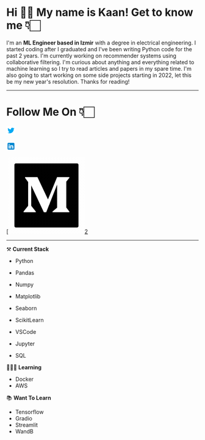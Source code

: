 # **Hi** 👋🏻 **My name is Kaan! Get to know me** 👇🏻
I'm an **ML Engineer based in Izmir** with a degree in electrical engineering. I started coding after I graduated and I've been writing Python code for the past 2 years. I'm currently working on recommender systems using collaborative filtering. I'm curious about anything and everything related to machine learning so I try to read articles and papers in my spare time. I'm also going to start working on some side projects starting in 2022, let this be my new year's resolution. Thanks for reading! 

***

# **Follow Me On** 👇🏻

[![Twitter][1.2]][1]

[![LinkedIn][3.2]][3]

[![Medium][2.2][2]

[1.2]: icons8-twitter-24.png
[2.2]: icons8-medium-monogram.gif
[3.2]: icons8-linkedin-24.png

[1]: https://twitter.com/kaancceylan
[2]: https://medium.com/@kaanceylan
[3]: https://www.linkedin.com/in/kaan-ceylan-ab6471171

***

⚒️ **Current Stack**
- Python
- Pandas
- Numpy

- Matplotlib
- Seaborn
- ScikitLearn
- VSCode
- Jupyter
- SQL


👨🏻‍💻 **Learning**
- Docker
- AWS

📚 **Want To Learn**
- Tensorflow
- Gradio
- Streamlit
- WandB
